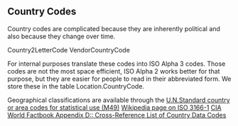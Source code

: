 ## Country Codes
Country codes are complicated because they are inherently political and also because they change over time.

Country2LetterCode
VendorCountryCode

For internal purposes translate these codes into ISO Alpha 3 codes. Those codes are not the most space efficient, ISO Alpha 2 works better for that purpose, but they are easier for people to read in their abbreviated form. We store these in the table Location.CountryCode.





Geographical classifications are available through the [U.N.Standard country or area codes for statistical use (M49)](https://unstats.un.org/unsd/methodology/m49/overview/)
[Wikipedia page on ISO 3166-1](https://en.wikipedia.org/wiki/ISO_3166-1)
[CIA World Factbook Appendix D:: Cross-Reference List of Country Data Codes](https://www.cia.gov/library/publications/the-world-factbook/appendix/appendix-d.html)